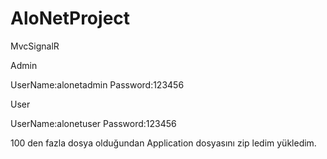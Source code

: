 # AloNetProject
MvcSignalR


Admin

UserName:alonetadmin
Password:123456

User

UserName:alonetuser
Password:123456

100 den fazla dosya olduğundan Application dosyasını zip ledim yükledim.
